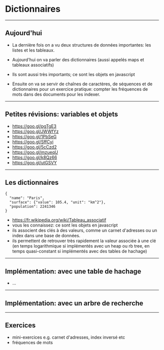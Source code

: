 # Dictionnaires


***


## Aujourd'hui

- La dernière fois on a vu deux structures de données importantes: les listes et
  les tableaux.

- Aujourd'hui on va parler des dictionnaires (aussi appelés maps et tableaux
  associatifs)
- Ils sont aussi très importants; ce sont les objets en javascript
- Ensuite on va se servir de chaînes de caractères, de séquences et de
  dictionnaires pour un exercice pratique: compter les fréquences de mots dans
  des documents pour les indexer.


***


## Petites révisions: variables et objets

- https://goo.gl/pgTgE3
- https://goo.gl/JWWfYz
- https://goo.gl/1PbSeG
- https://goo.gl/SffCyi
- https://goo.gl/5cCzd2
- https://goo.gl/mzueqU
- https://goo.gl/k8Qz66
- https://goo.gl/utGSVY


***


## Les dictionnaires


```
{
  "name": "Paris",
  "surface": {"value": 105.4, "unit": "km^2"},
  "population": 2241346
}
```

- https://fr.wikipedia.org/wiki/Tableau_associatif
- vous les connaissez: ce sont les objets en javascript
- ils associent des clés à des valeurs, comme un carnet d'adresses ou un index
  dans une base de données.
- ils permettent de retrouver très rapidement la valeur associée à une clé (en
  temps logarithmique si implémentés avec un heap ou rb tree, en temps
  quasi-constant si implémentés avec des tables de hachage)


***


## Implémentation: avec une table de hachage


- ...


***


## Implémentation: avec un arbre de recherche


***


## Exercices

- mini-exercices e.g. carnet d'adresses, index inversé etc
- fréquences de mots

